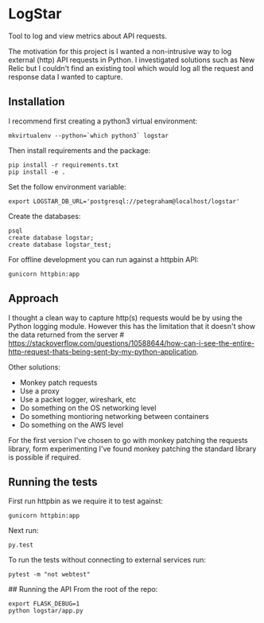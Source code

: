 # LogStar

Tool to log and view metrics about API requests.

The motivation for this project is I wanted a non-intrusive way to log external (http) API requests in Python. I investigated solutions such as New Relic but I couldn't find an existing tool which would log all the request and response data I wanted to capture.

## Installation
I recommend first creating a python3 virtual environment:
```
mkvirtualenv --python=`which python3` logstar
```

Then install requirements and the package:
```
pip install -r requirements.txt
pip install -e .
```

Set the follow environment variable:
```
export LOGSTAR_DB_URL='postgresql://petegraham@localhost/logstar'
```

Create the databases:
```
psql
create database logstar;
create database logstar_test;
```

For offline development you can run against a httpbin API:
```
gunicorn httpbin:app
```

## Approach
I thought a clean way to capture http(s) requests would be by using the Python logging module. However this has the limitation that it doesn't show the data returned from the server # https://stackoverflow.com/questions/10588644/how-can-i-see-the-entire-http-request-thats-being-sent-by-my-python-application.

Other solutions:
- Monkey patch requests
- Use a proxy
- Use a packet logger, wireshark, etc
- Do something on the OS networking level
- Do something montioring networking between containers
- Do something on the AWS level

For the first version I've chosen to go with monkey patching the requests library, form experimenting I've found monkey patching the standard library is possible if required.

## Running the tests
First run httpbin as we require it to test against:
```
gunicorn httpbin:app
```

Next run:
```
py.test
```

To run the tests without connecting to external services run:
```
pytest -m "not webtest"
```

## Running the API
From the root of the repo:
```
export FLASK_DEBUG=1
python logstar/app.py
```
